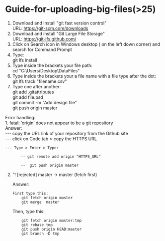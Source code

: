 #   Guide-for-uploading-big-files(>25)

1. Download and Install "git fast version control"  
URL: https://git-scm.com/downloads
2. Download and install "Git Large File Storage"  
URL: https://git-lfs.github.com/
3. Click on Search icon in Windows desktop ( on the left down corner) and search for Command Prompt
4. Type:  
git lfs install
6. Type inside the brackets your file path:  
cd "C:\Users\Desktop\DataFiles"
8. Type inside the brackets your a file name with a file type after the dot:  
git lfs track "filename.csv"
7. Type one after another:  
git add .gitattributes  
git add file.psd  
git commit -m "Add design file"  
git push origin master
    
   
 Error handling:  
	1. fatal: ‘origin’ does not appear to be a git repository  
	Answer:  
		--- copy the URL link of your repository from the Github site  
		--- click on Code tab > copy the HTTPS URL

    --- Type > Enter > Type: 

           -- git remote add origin "HTTPS_URL"

           --  git push origin master
            
 2. “! [rejected]        master -> master (fetch first)

     Answer:
     
        First type this:
            git fetch origin master
            git merge  master
	
	Then, type this:
	
            git fetch origin master:tmp
            git rebase tmp
            git push origin HEAD:master
            git branch -D tmp



 
